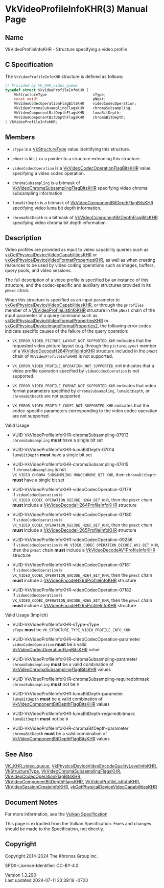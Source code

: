 # VkVideoProfileInfoKHR(3) Manual Page

## Name

VkVideoProfileInfoKHR - Structure specifying a video profile



## <a href="#_c_specification" class="anchor"></a>C Specification

The `VkVideoProfileInfoKHR` structure is defined as follows:

``` c
// Provided by VK_KHR_video_queue
typedef struct VkVideoProfileInfoKHR {
    VkStructureType                     sType;
    const void*                         pNext;
    VkVideoCodecOperationFlagBitsKHR    videoCodecOperation;
    VkVideoChromaSubsamplingFlagsKHR    chromaSubsampling;
    VkVideoComponentBitDepthFlagsKHR    lumaBitDepth;
    VkVideoComponentBitDepthFlagsKHR    chromaBitDepth;
} VkVideoProfileInfoKHR;
```

## <a href="#_members" class="anchor"></a>Members

- `sType` is a [VkStructureType](https://registry.khronos.org/vulkan/specs/1.3-extensions/man/html/VkStructureType.html) value identifying
  this structure.

- `pNext` is `NULL` or a pointer to a structure extending this
  structure.

- `videoCodecOperation` is a
  [VkVideoCodecOperationFlagBitsKHR](https://registry.khronos.org/vulkan/specs/1.3-extensions/man/html/VkVideoCodecOperationFlagBitsKHR.html)
  value specifying a video codec operation.

- `chromaSubsampling` is a bitmask of
  [VkVideoChromaSubsamplingFlagBitsKHR](https://registry.khronos.org/vulkan/specs/1.3-extensions/man/html/VkVideoChromaSubsamplingFlagBitsKHR.html)
  specifying video chroma subsampling information.

- `lumaBitDepth` is a bitmask of
  [VkVideoComponentBitDepthFlagBitsKHR](https://registry.khronos.org/vulkan/specs/1.3-extensions/man/html/VkVideoComponentBitDepthFlagBitsKHR.html)
  specifying video luma bit depth information.

- `chromaBitDepth` is a bitmask of
  [VkVideoComponentBitDepthFlagBitsKHR](https://registry.khronos.org/vulkan/specs/1.3-extensions/man/html/VkVideoComponentBitDepthFlagBitsKHR.html)
  specifying video chroma bit depth information.

## <a href="#_description" class="anchor"></a>Description

Video profiles are provided as input to video capability queries such as
[vkGetPhysicalDeviceVideoCapabilitiesKHR](https://registry.khronos.org/vulkan/specs/1.3-extensions/man/html/vkGetPhysicalDeviceVideoCapabilitiesKHR.html)
or
[vkGetPhysicalDeviceVideoFormatPropertiesKHR](https://registry.khronos.org/vulkan/specs/1.3-extensions/man/html/vkGetPhysicalDeviceVideoFormatPropertiesKHR.html),
as well as when creating resources to be used by video coding operations
such as images, buffers, query pools, and video sessions.

The full description of a video profile is specified by an instance of
this structure, and the codec-specific and auxiliary structures provided
in its `pNext` chain.

When this structure is specified as an input parameter to
[vkGetPhysicalDeviceVideoCapabilitiesKHR](https://registry.khronos.org/vulkan/specs/1.3-extensions/man/html/vkGetPhysicalDeviceVideoCapabilitiesKHR.html),
or through the `pProfiles` member of a
[VkVideoProfileListInfoKHR](https://registry.khronos.org/vulkan/specs/1.3-extensions/man/html/VkVideoProfileListInfoKHR.html) structure in
the `pNext` chain of the input parameter of a query command such as
[vkGetPhysicalDeviceVideoFormatPropertiesKHR](https://registry.khronos.org/vulkan/specs/1.3-extensions/man/html/vkGetPhysicalDeviceVideoFormatPropertiesKHR.html)
or
[vkGetPhysicalDeviceImageFormatProperties2](https://registry.khronos.org/vulkan/specs/1.3-extensions/man/html/vkGetPhysicalDeviceImageFormatProperties2.html),
the following error codes indicate specific causes of the failure of the
query operation:

- `VK_ERROR_VIDEO_PICTURE_LAYOUT_NOT_SUPPORTED_KHR` indicates that the
  requested video picture layout (e.g. through the `pictureLayout`
  member of a
  [VkVideoDecodeH264ProfileInfoKHR](https://registry.khronos.org/vulkan/specs/1.3-extensions/man/html/VkVideoDecodeH264ProfileInfoKHR.html)
  structure included in the `pNext` chain of `VkVideoProfileInfoKHR`) is
  not supported.

- `VK_ERROR_VIDEO_PROFILE_OPERATION_NOT_SUPPORTED_KHR` indicates that a
  video profile operation specified by `videoCodecOperation` is not
  supported.

- `VK_ERROR_VIDEO_PROFILE_FORMAT_NOT_SUPPORTED_KHR` indicates that video
  format parameters specified by `chromaSubsampling`, `lumaBitDepth`, or
  `chromaBitDepth` are not supported.

- `VK_ERROR_VIDEO_PROFILE_CODEC_NOT_SUPPORTED_KHR` indicates that the
  codec-specific parameters corresponding to the video codec operation
  are not supported.

Valid Usage

- <a href="#VUID-VkVideoProfileInfoKHR-chromaSubsampling-07013"
  id="VUID-VkVideoProfileInfoKHR-chromaSubsampling-07013"></a>
  VUID-VkVideoProfileInfoKHR-chromaSubsampling-07013  
  `chromaSubsampling` **must** have a single bit set

- <a href="#VUID-VkVideoProfileInfoKHR-lumaBitDepth-07014"
  id="VUID-VkVideoProfileInfoKHR-lumaBitDepth-07014"></a>
  VUID-VkVideoProfileInfoKHR-lumaBitDepth-07014  
  `lumaBitDepth` **must** have a single bit set

- <a href="#VUID-VkVideoProfileInfoKHR-chromaSubsampling-07015"
  id="VUID-VkVideoProfileInfoKHR-chromaSubsampling-07015"></a>
  VUID-VkVideoProfileInfoKHR-chromaSubsampling-07015  
  If `chromaSubsampling` is not
  `VK_VIDEO_CHROMA_SUBSAMPLING_MONOCHROME_BIT_KHR`, then
  `chromaBitDepth` **must** have a single bit set

- <a href="#VUID-VkVideoProfileInfoKHR-videoCodecOperation-07179"
  id="VUID-VkVideoProfileInfoKHR-videoCodecOperation-07179"></a>
  VUID-VkVideoProfileInfoKHR-videoCodecOperation-07179  
  If `videoCodecOperation` is
  `VK_VIDEO_CODEC_OPERATION_DECODE_H264_BIT_KHR`, then the `pNext` chain
  **must** include a
  [VkVideoDecodeH264ProfileInfoKHR](https://registry.khronos.org/vulkan/specs/1.3-extensions/man/html/VkVideoDecodeH264ProfileInfoKHR.html)
  structure

- <a href="#VUID-VkVideoProfileInfoKHR-videoCodecOperation-07180"
  id="VUID-VkVideoProfileInfoKHR-videoCodecOperation-07180"></a>
  VUID-VkVideoProfileInfoKHR-videoCodecOperation-07180  
  If `videoCodecOperation` is
  `VK_VIDEO_CODEC_OPERATION_DECODE_H265_BIT_KHR`, then the `pNext` chain
  **must** include a
  [VkVideoDecodeH265ProfileInfoKHR](https://registry.khronos.org/vulkan/specs/1.3-extensions/man/html/VkVideoDecodeH265ProfileInfoKHR.html)
  structure

- <a href="#VUID-VkVideoProfileInfoKHR-videoCodecOperation-09256"
  id="VUID-VkVideoProfileInfoKHR-videoCodecOperation-09256"></a>
  VUID-VkVideoProfileInfoKHR-videoCodecOperation-09256  
  If `videoCodecOperation` is
  `VK_VIDEO_CODEC_OPERATION_DECODE_AV1_BIT_KHR`, then the `pNext` chain
  **must** include a
  [VkVideoDecodeAV1ProfileInfoKHR](https://registry.khronos.org/vulkan/specs/1.3-extensions/man/html/VkVideoDecodeAV1ProfileInfoKHR.html)
  structure

- <a href="#VUID-VkVideoProfileInfoKHR-videoCodecOperation-07181"
  id="VUID-VkVideoProfileInfoKHR-videoCodecOperation-07181"></a>
  VUID-VkVideoProfileInfoKHR-videoCodecOperation-07181  
  If `videoCodecOperation` is
  `VK_VIDEO_CODEC_OPERATION_ENCODE_H264_BIT_KHR`, then the `pNext` chain
  **must** include a
  [VkVideoEncodeH264ProfileInfoKHR](https://registry.khronos.org/vulkan/specs/1.3-extensions/man/html/VkVideoEncodeH264ProfileInfoKHR.html)
  structure

- <a href="#VUID-VkVideoProfileInfoKHR-videoCodecOperation-07182"
  id="VUID-VkVideoProfileInfoKHR-videoCodecOperation-07182"></a>
  VUID-VkVideoProfileInfoKHR-videoCodecOperation-07182  
  If `videoCodecOperation` is
  `VK_VIDEO_CODEC_OPERATION_ENCODE_H265_BIT_KHR`, then the `pNext` chain
  **must** include a
  [VkVideoEncodeH265ProfileInfoKHR](https://registry.khronos.org/vulkan/specs/1.3-extensions/man/html/VkVideoEncodeH265ProfileInfoKHR.html)
  structure

Valid Usage (Implicit)

- <a href="#VUID-VkVideoProfileInfoKHR-sType-sType"
  id="VUID-VkVideoProfileInfoKHR-sType-sType"></a>
  VUID-VkVideoProfileInfoKHR-sType-sType  
  `sType` **must** be `VK_STRUCTURE_TYPE_VIDEO_PROFILE_INFO_KHR`

- <a href="#VUID-VkVideoProfileInfoKHR-videoCodecOperation-parameter"
  id="VUID-VkVideoProfileInfoKHR-videoCodecOperation-parameter"></a>
  VUID-VkVideoProfileInfoKHR-videoCodecOperation-parameter  
  `videoCodecOperation` **must** be a valid
  [VkVideoCodecOperationFlagBitsKHR](https://registry.khronos.org/vulkan/specs/1.3-extensions/man/html/VkVideoCodecOperationFlagBitsKHR.html)
  value

- <a href="#VUID-VkVideoProfileInfoKHR-chromaSubsampling-parameter"
  id="VUID-VkVideoProfileInfoKHR-chromaSubsampling-parameter"></a>
  VUID-VkVideoProfileInfoKHR-chromaSubsampling-parameter  
  `chromaSubsampling` **must** be a valid combination of
  [VkVideoChromaSubsamplingFlagBitsKHR](https://registry.khronos.org/vulkan/specs/1.3-extensions/man/html/VkVideoChromaSubsamplingFlagBitsKHR.html)
  values

- <a href="#VUID-VkVideoProfileInfoKHR-chromaSubsampling-requiredbitmask"
  id="VUID-VkVideoProfileInfoKHR-chromaSubsampling-requiredbitmask"></a>
  VUID-VkVideoProfileInfoKHR-chromaSubsampling-requiredbitmask  
  `chromaSubsampling` **must** not be `0`

- <a href="#VUID-VkVideoProfileInfoKHR-lumaBitDepth-parameter"
  id="VUID-VkVideoProfileInfoKHR-lumaBitDepth-parameter"></a>
  VUID-VkVideoProfileInfoKHR-lumaBitDepth-parameter  
  `lumaBitDepth` **must** be a valid combination of
  [VkVideoComponentBitDepthFlagBitsKHR](https://registry.khronos.org/vulkan/specs/1.3-extensions/man/html/VkVideoComponentBitDepthFlagBitsKHR.html)
  values

- <a href="#VUID-VkVideoProfileInfoKHR-lumaBitDepth-requiredbitmask"
  id="VUID-VkVideoProfileInfoKHR-lumaBitDepth-requiredbitmask"></a>
  VUID-VkVideoProfileInfoKHR-lumaBitDepth-requiredbitmask  
  `lumaBitDepth` **must** not be `0`

- <a href="#VUID-VkVideoProfileInfoKHR-chromaBitDepth-parameter"
  id="VUID-VkVideoProfileInfoKHR-chromaBitDepth-parameter"></a>
  VUID-VkVideoProfileInfoKHR-chromaBitDepth-parameter  
  `chromaBitDepth` **must** be a valid combination of
  [VkVideoComponentBitDepthFlagBitsKHR](https://registry.khronos.org/vulkan/specs/1.3-extensions/man/html/VkVideoComponentBitDepthFlagBitsKHR.html)
  values

## <a href="#_see_also" class="anchor"></a>See Also

[VK_KHR_video_queue](https://registry.khronos.org/vulkan/specs/1.3-extensions/man/html/VK_KHR_video_queue.html),
[VkPhysicalDeviceVideoEncodeQualityLevelInfoKHR](https://registry.khronos.org/vulkan/specs/1.3-extensions/man/html/VkPhysicalDeviceVideoEncodeQualityLevelInfoKHR.html),
[VkStructureType](https://registry.khronos.org/vulkan/specs/1.3-extensions/man/html/VkStructureType.html),
[VkVideoChromaSubsamplingFlagsKHR](https://registry.khronos.org/vulkan/specs/1.3-extensions/man/html/VkVideoChromaSubsamplingFlagsKHR.html),
[VkVideoCodecOperationFlagBitsKHR](https://registry.khronos.org/vulkan/specs/1.3-extensions/man/html/VkVideoCodecOperationFlagBitsKHR.html),
[VkVideoComponentBitDepthFlagsKHR](https://registry.khronos.org/vulkan/specs/1.3-extensions/man/html/VkVideoComponentBitDepthFlagsKHR.html),
[VkVideoProfileListInfoKHR](https://registry.khronos.org/vulkan/specs/1.3-extensions/man/html/VkVideoProfileListInfoKHR.html),
[VkVideoSessionCreateInfoKHR](https://registry.khronos.org/vulkan/specs/1.3-extensions/man/html/VkVideoSessionCreateInfoKHR.html),
[vkGetPhysicalDeviceVideoCapabilitiesKHR](https://registry.khronos.org/vulkan/specs/1.3-extensions/man/html/vkGetPhysicalDeviceVideoCapabilitiesKHR.html)

## <a href="#_document_notes" class="anchor"></a>Document Notes

For more information, see the <a
href="https://registry.khronos.org/vulkan/specs/1.3-extensions/html/vkspec.html#VkVideoProfileInfoKHR"
target="_blank" rel="noopener">Vulkan Specification</a>

This page is extracted from the Vulkan Specification. Fixes and changes
should be made to the Specification, not directly.

## <a href="#_copyright" class="anchor"></a>Copyright

Copyright 2014-2024 The Khronos Group Inc.

SPDX-License-Identifier: CC-BY-4.0

Version 1.3.290  
Last updated 2024-07-11 23:39:16 -0700

